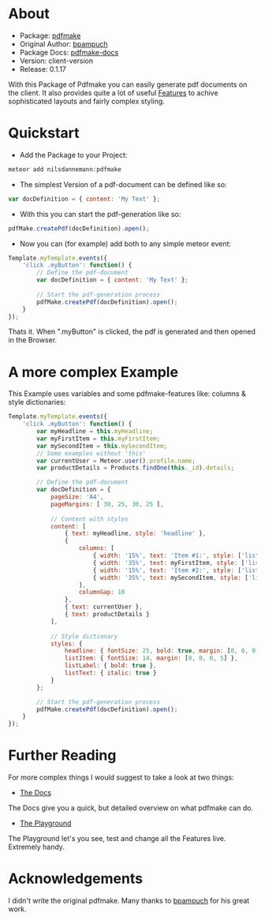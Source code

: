 # About
* Package: [pdfmake](http://pdfmake.org/#/)
* Original Author: [bpampuch](https://github.com/bpampuch)
* Package Docs: [pdfmake-docs](http://pdfmake.org/#/gettingstarted)
*  Version: client-version
* Release: 0.1.17

With this Package of Pdfmake you can easily generate pdf documents on the client. It also provides quite a lot of useful [Features](http://pdfmake.org/#/features) to achive sophisticated layouts and fairly complex styling.

# Quickstart
* Add the Package to your Project: 
```javascript
meteor add nilsdannemann:pdfmake
```
* The simplest Version of a pdf-document can be defined like so:
```javascript
var docDefinition = { content: 'My Text' };
```
* With this you can start the pdf-generation like so:
```javascript
pdfMake.createPdf(docDefinition).open();
```
* Now you can (for example) add both to any simple meteor event:
```javascript
Template.myTemplate.events({
	'click .myButton': function() {
		// Define the pdf-document
		var docDefinition = { content: 'My Text' };
		
		// Start the pdf-generation process
		pdfMake.createPdf(docDefinition).open();
	}
});
```
Thats it. When ".myButton" is clicked, the pdf is generated and then opened in the Browser.

# A more complex Example
This Example uses variables and some pdfmake-features like: columns & style dictionaries:
```javascript
Template.myTemplate.events({
	'click .myButton': function() {
		var myHeadline = this.myHeadline;
		var myFirstItem = this.myFirstItem;
		var mySecondItem = this.mySecondItem;
		// Some examples without 'this'
		var currentUser = Meteor.user().profile.name;
		var productDetails = Products.findOne(this._id).details;

		// Define the pdf-document
		var docDefinition = { 
			pageSize: 'A4',
			pageMargins: [ 30, 25, 30, 25 ],
			
			// Content with styles
			content: [
				{ text: myHeadline, style: 'headline' },
				{
					columns: [
						{ width: '15%', text: 'Item #1:', style: ['listItem', 'listLabel'] },
						{ width: '35%', text: myFirstItem, style: ['listItem', 'listText'] },
						{ width: '15%', text: 'Item #2:', style: ['listItem', 'listLabel'] },
						{ width: '35%', text: mySecondItem, style: ['listItem', 'listText'] }
					],
					columnGap: 10
				},
				{ text: currentUser },
				{ text: productDetails }
			],
			
			// Style dictionary
			styles: {
				headline: { fontSize: 25, bold: true, margin: [0, 0, 0, 25] },
				listItem: { fontSize: 14, margin: [0, 0, 0, 5] },
				listLabel: { bold: true },
				listText: { italic: true }
			}
		};

		// Start the pdf-generation process
		pdfMake.createPdf(docDefinition).open();
	}
});
```

# Further Reading
For more complex things I would suggest to take a look at two things:

* [The Docs](http://pdfmake.org/index.html#/gettingstarted)

The Docs give you a quick, but detailed overview on what pdfmake can do.

* [The Playground](http://pdfmake.org/playground.html)

The Playground let's you see, test and change all the Features live. Extremely handy.

# Acknowledgements
I didn't write the original pdfmake. Many thanks to [bpampuch](https://github.com/bpampuch) for his great work.
